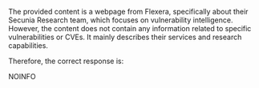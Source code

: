 The provided content is a webpage from Flexera, specifically about their Secunia Research team, which focuses on vulnerability intelligence. However, the content does not contain any information related to specific vulnerabilities or CVEs. It mainly describes their services and research capabilities.

Therefore, the correct response is:

NOINFO